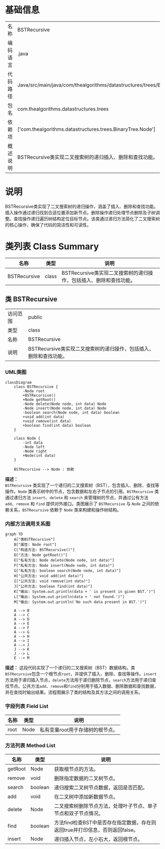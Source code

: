 # 基础信息

|      |      |
|------|------|
| 名称 | BSTRecursive |
| 编码语言 | .java |
| 代码路径 | Java/src/main/java/com/thealgorithms/datastructures/trees/BSTRecursive.java |
| 包名 | com.thealgorithms.datastructures.trees |
| 依赖项 | ['com.thealgorithms.datastructures.trees.BinaryTree.Node'] |
| 概述说明 | BSTRecursive类实现二叉搜索树的递归插入、删除和查找功能。 |

# 说明

BSTRecursive类实现了二叉搜索树的递归操作，涵盖了插入、删除和查找功能。插入操作通过递归找到合适位置添加新节点。删除操作递归处理节点删除及子树调整。查找操作递归遍历树结构定位目标节点。该类通过递归方法简化了二叉搜索树的核心操作，确保了代码的简洁性和可读性。

# 类列表 Class Summary

| 名称   | 类型  | 说明 |
|-------|------|-------------|
| BSTRecursive | class | BSTRecursive类实现二叉搜索树的递归操作，包括插入、删除和查找功能。 |



## 类 BSTRecursive

|      |      |
|------|------|
| 访问范围 | public |
| 类型 | class |
| 名称 | BSTRecursive |
| 说明 | BSTRecursive类实现二叉搜索树的递归操作，包括插入、删除和查找功能。 |


### UML类图

```mermaid
classDiagram
    class BSTRecursive {
        -Node root
        +BSTRecursive()
        +Node getRoot()
        -Node delete(Node node, int data) Node
        -Node insert(Node node, int data) Node
        -boolean search(Node node, int data) boolean
        +void add(int data)
        +void remove(int data)
        +boolean find(int data) boolean
    }

    class Node {
        -int data
        -Node left
        -Node right
        +Node(int data)
    }

    BSTRecursive --> Node : 依赖
```

**描述：**  
`BSTRecursive` 类实现了一个递归的二叉搜索树（BST），包含插入、删除、查找等操作。`Node` 类表示树中的节点，包含数据和左右子节点的引用。`BSTRecursive` 类通过递归方法 `insert`、`delete` 和 `search` 来管理树的节点，并通过公有方法 `add`、`remove` 和 `find` 提供对外接口。类图展示了 `BSTRecursive` 与 `Node` 之间的依赖关系，`BSTRecursive` 依赖于 `Node` 类来构建和操作树结构。


### 内部方法调用关系图

```mermaid
graph TD
    A["类BSTRecursive"]
    B["属性: Node root"]
    C["构造方法: BSTRecursive()"]
    D["方法: Node getRoot()"]
    E["私有方法: Node delete(Node node, int data)"]
    F["私有方法: Node insert(Node node, int data)"]
    G["私有方法: boolean search(Node node, int data)"]
    H["公共方法: void add(int data)"]
    I["公共方法: void remove(int data)"]
    J["公共方法: boolean find(int data)"]
    K["输出: System.out.println(data + ' is present in given BST.')"]
    L["输出: System.out.println(data + ' not found.')"]
    M["输出: System.out.println('No such data present in BST.')"]

    A --> B
    A --> C
    A --> D
    A --> E
    A --> F
    A --> G
    A --> H
    A --> I
    A --> J
    J --> K
    J --> L
    E --> M
```

**描述：**
这段代码实现了一个递归的二叉搜索树（BST）数据结构。类`BSTRecursive`包含一个根节点`root`，并提供了插入、删除、查找等操作。`insert`方法用于递归插入节点，`delete`方法用于递归删除节点，`search`方法用于递归查找节点。公共方法`add`、`remove`和`find`分别用于插入数据、删除数据和查找数据，并在查找时输出结果。流程图展示了类的结构及其方法之间的调用关系。

### 字段列表 Field List

| 名称  | 类型  | 说明 |
|-------|-------|------|
| root | Node | 私有变量root用于存储树的根节点。 |

### 方法列表 Method List

| 名称  | 类型  | 说明 |
|-------|-------|------|
| getRoot | Node | 获取根节点的方法。 |
| remove | void | 删除指定数据的二叉树节点。 |
| search | boolean | 递归搜索二叉树节点数据，返回是否匹配。 |
| add | void | 在二叉树中添加新数据节点。 |
| delete | Node | 二叉搜索树删除节点方法，处理叶子节点、单子节点和双子节点情况。 |
| find | boolean | 方法find检查BST中是否存在指定数据，存在则返回true并打印信息，否则返回false。 |
| insert | Node | 递归插入节点，左小右大，返回根节点。 |




